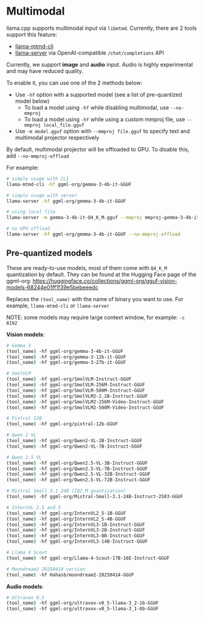 # Multimodal

llama.cpp supports multimodal input via `libmtmd`. Currently, there are 2 tools support this feature:
- [llama-mtmd-cli](../tools/mtmd/README.md)
- [llama-server](../tools/server/README.md) via OpenAI-compatible `/chat/completions` API

Currently, we support **image** and **audio** input. Audio is highly experimental and may have reduced quality.

To enable it, you can use one of the 2 methods below:

- Use `-hf` option with a supported model (see a list of pre-quantized model below)
    - To load a model using `-hf` while disabling multimodal, use `--no-mmproj`
    - To load a model using `-hf` while using a custom mmproj file, use `--mmproj local_file.gguf`
- Use `-m model.gguf` option with `--mmproj file.gguf` to specify text and multimodal projector respectively

By default, multimodal projector will be offloaded to GPU. To disable this, add `--no-mmproj-offload`

For example:

```sh
# simple usage with CLI
llama-mtmd-cli -hf ggml-org/gemma-3-4b-it-GGUF

# simple usage with server
llama-server -hf ggml-org/gemma-3-4b-it-GGUF

# using local file
llama-server -m gemma-3-4b-it-Q4_K_M.gguf --mmproj mmproj-gemma-3-4b-it-Q4_K_M.gguf

# no GPU offload
llama-server -hf ggml-org/gemma-3-4b-it-GGUF --no-mmproj-offload
```

## Pre-quantized models

These are ready-to-use models, most of them come with `Q4_K_M` quantization by default. They can be found at the Hugging Face page of the ggml-org: https://huggingface.co/collections/ggml-org/gguf-vision-models-68244e01ff1f39e5bebeeedc

Replaces the `(tool_name)` with the name of binary you want to use. For example, `llama-mtmd-cli` or `llama-server`

NOTE: some models may require large context window, for example: `-c 8192`

**Vision models**:

```sh
# Gemma 3
(tool_name) -hf ggml-org/gemma-3-4b-it-GGUF
(tool_name) -hf ggml-org/gemma-3-12b-it-GGUF
(tool_name) -hf ggml-org/gemma-3-27b-it-GGUF

# SmolVLM
(tool_name) -hf ggml-org/SmolVLM-Instruct-GGUF
(tool_name) -hf ggml-org/SmolVLM-256M-Instruct-GGUF
(tool_name) -hf ggml-org/SmolVLM-500M-Instruct-GGUF
(tool_name) -hf ggml-org/SmolVLM2-2.2B-Instruct-GGUF
(tool_name) -hf ggml-org/SmolVLM2-256M-Video-Instruct-GGUF
(tool_name) -hf ggml-org/SmolVLM2-500M-Video-Instruct-GGUF

# Pixtral 12B
(tool_name) -hf ggml-org/pixtral-12b-GGUF

# Qwen 2 VL
(tool_name) -hf ggml-org/Qwen2-VL-2B-Instruct-GGUF
(tool_name) -hf ggml-org/Qwen2-VL-7B-Instruct-GGUF

# Qwen 2.5 VL
(tool_name) -hf ggml-org/Qwen2.5-VL-3B-Instruct-GGUF
(tool_name) -hf ggml-org/Qwen2.5-VL-7B-Instruct-GGUF
(tool_name) -hf ggml-org/Qwen2.5-VL-32B-Instruct-GGUF
(tool_name) -hf ggml-org/Qwen2.5-VL-72B-Instruct-GGUF

# Mistral Small 3.1 24B (IQ2_M quantization)
(tool_name) -hf ggml-org/Mistral-Small-3.1-24B-Instruct-2503-GGUF

# InternVL 2.5 and 3
(tool_name) -hf ggml-org/InternVL2_5-1B-GGUF
(tool_name) -hf ggml-org/InternVL2_5-4B-GGUF
(tool_name) -hf ggml-org/InternVL3-1B-Instruct-GGUF
(tool_name) -hf ggml-org/InternVL3-2B-Instruct-GGUF
(tool_name) -hf ggml-org/InternVL3-8B-Instruct-GGUF
(tool_name) -hf ggml-org/InternVL3-14B-Instruct-GGUF

# Llama 4 Scout
(tool_name) -hf ggml-org/Llama-4-Scout-17B-16E-Instruct-GGUF

# Moondream2 20250414 version
(tool_name) -hf Hahasb/moondream2-20250414-GGUF

```

**Audio models**:

```sh
# Ultravox 0.5
(tool_name) -hf ggml-org/ultravox-v0_5-llama-3_2-1b-GGUF
(tool_name) -hf ggml-org/ultravox-v0_5-llama-3_1-8b-GGUF
```

